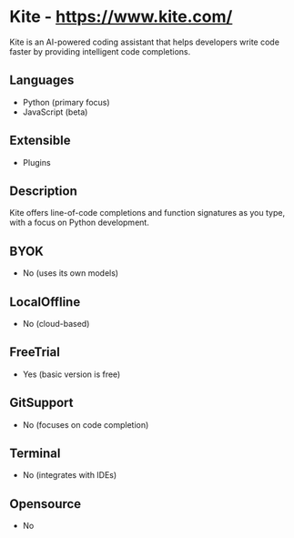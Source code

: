 # Kite - https://www.kite.com/
Kite is an AI-powered coding assistant that helps developers write code faster by providing intelligent code completions.
## Languages
- Python (primary focus)
- JavaScript (beta)
## Extensible
- Plugins
## Description
Kite offers line-of-code completions and function signatures as you type, with a focus on Python development.
## BYOK
- No (uses its own models)
## LocalOffline
- No (cloud-based)
## FreeTrial
- Yes (basic version is free)
## GitSupport
- No (focuses on code completion)
## Terminal
- No (integrates with IDEs)
## Opensource
- No 